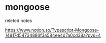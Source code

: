 # mongoose

releted notes

https://www.notion.so/Typescript-Mongoose-14917d54734880f3a584ee4d7a0cd38a?pvs=4
